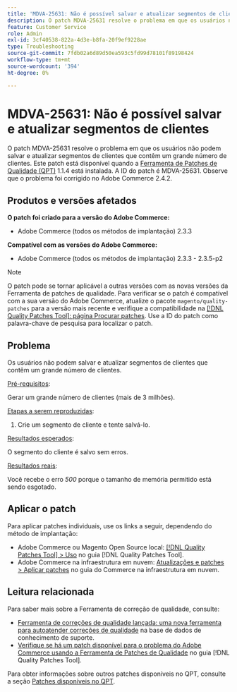 ```yaml
---
title: 'MDVA-25631: Não é possível salvar e atualizar segmentos de clientes'
description: O patch MDVA-25631 resolve o problema em que os usuários não podem salvar e atualizar segmentos de clientes que contêm um grande número de clientes. Este patch está disponível quando a [Ferramenta de correções de qualidade (QPT)](https://experienceleague.adobe.com/en/docs/commerce-operations/tools/quality-patches-tool/quality-patches-tool-to-self-serve-quality-patches) 1.1.4 está instalada. A ID do patch é MDVA-25631. Observe que o problema foi corrigido no Adobe Commerce 2.4.2.
feature: Customer Service
role: Admin
exl-id: 3cf40538-822a-4d3e-b8fa-20f9ef9228ae
type: Troubleshooting
source-git-commit: 7fdb02a6d89d50ea593c5fd99d78101f89198424
workflow-type: tm+mt
source-wordcount: '394'
ht-degree: 0%

---
```


# MDVA-25631: Não é possível salvar e atualizar segmentos de clientes

O patch MDVA-25631 resolve o problema em que os usuários não podem salvar e atualizar segmentos de clientes que contêm um grande número de clientes. Este patch está disponível quando a [Ferramenta de Patches de Qualidade (QPT)](https://experienceleague.adobe.com/en/docs/commerce-operations/tools/quality-patches-tool/quality-patches-tool-to-self-serve-quality-patches) 1.1.4 está instalada. A ID do patch é MDVA-25631. Observe que o problema foi corrigido no Adobe Commerce 2.4.2.

## Produtos e versões afetados

**O patch foi criado para a versão do Adobe Commerce:**

* Adobe Commerce (todos os métodos de implantação) 2.3.3

**Compatível com as versões do Adobe Commerce:**

* Adobe Commerce (todos os métodos de implantação) 2.3.3 - 2.3.5-p2

>[!NOTE]
>
>O patch pode se tornar aplicável a outras versões com as novas versões da Ferramenta de patches de qualidade. Para verificar se o patch é compatível com a sua versão do Adobe Commerce, atualize o pacote `magento/quality-patches` para a versão mais recente e verifique a compatibilidade na [[!DNL Quality Patches Tool]: página Procurar patches](https://experienceleague.adobe.com/en/docs/commerce-operations/tools/quality-patches-tool/quality-patches-tool-to-self-serve-quality-patches). Use a ID do patch como palavra-chave de pesquisa para localizar o patch.

## Problema

Os usuários não podem salvar e atualizar segmentos de clientes que contêm um grande número de clientes.

<u>Pré-requisitos</u>:

Gerar um grande número de clientes (mais de 3 milhões).

<u>Etapas a serem reproduzidas</u>:

1. Crie um segmento de cliente e tente salvá-lo.

<u>Resultados esperados</u>:

O segmento do cliente é salvo sem erros.

<u>Resultados reais</u>:

Você recebe o erro *500* porque o tamanho de memória permitido está sendo esgotado.

## Aplicar o patch

Para aplicar patches individuais, use os links a seguir, dependendo do método de implantação:

* Adobe Commerce ou Magento Open Source local: [[!DNL Quality Patches Tool] > Uso](/help/tools/quality-patches-tool/usage.md) no guia [!DNL Quality Patches Tool].
* Adobe Commerce na infraestrutura em nuvem: [Atualizações e patches > Aplicar patches](https://experienceleague.adobe.com/docs/commerce-cloud-service/user-guide/develop/upgrade/apply-patches.html) no guia do Commerce na infraestrutura em nuvem.

## Leitura relacionada

Para saber mais sobre a Ferramenta de correção de qualidade, consulte:

* [Ferramenta de correções de qualidade lançada: uma nova ferramenta para autoatender correções de qualidade](https://experienceleague.adobe.com/en/docs/commerce-operations/tools/quality-patches-tool/quality-patches-tool-to-self-serve-quality-patches) na base de dados de conhecimento de suporte.
* [Verifique se há um patch disponível para o problema do Adobe Commerce usando a Ferramenta de Patches de Qualidade](/help/tools/quality-patches-tool/patches-available-in-qpt/check-patch-for-magento-issue-with-magento-quality-patches.md) no guia [!DNL Quality Patches Tool].

Para obter informações sobre outros patches disponíveis no QPT, consulte a seção [Patches disponíveis no QPT](https://support.magento.com/hc/en-us/sections/360010506631-Patches-available-in-MQP-tool-).
